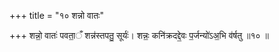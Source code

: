 +++
title = "१० शन्नो वातः"

+++
शन्नो॒ वातः॑ पवता॒ँ शन्न॑स्तपतु॒ सूर्यः॑। शन्नः॒ कनि॑क्रदद्दे॒वः प॒र्जन्यो॑ऽअ॒भि व॑र्षतु ॥१० ॥